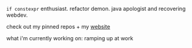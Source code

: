 `if constexpr` enthusiast. refactor demon. java apologist and recovering webdev.

check out my pinned repos + my [website](https://www.stevenewald.com)

what i'm currently working on: ramping up at work
